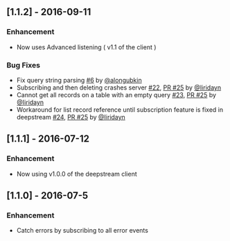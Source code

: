 ## [1.1.2] - 2016-09-11

### Enhancement

- Now uses Advanced listening ( v1.1 of the client )

### Bug Fixes

- Fix query string parsing [#6](https://github.com/deepstreamIO/deepstream.io-provider-search-rethinkdb/pull/6) by [@alongubkin](https://github.com/alongubkin)
- Subscribing and then deleting crashes server [#22](https://github.com/deepstreamIO/deepstream.io-provider-search-rethinkdb/issue/22), [PR #25](https://github.com/deepstreamIO/deepstream.io-provider-search-rethinkdb/pull/25) by [@Iiridayn](https://github.com/Iiridayn)
- Cannot get all records on a table with an empty query [#23](https://github.com/deepstreamIO/deepstream.io-provider-search-rethinkdb/issue/23), [PR #25](https://github.com/deepstreamIO/deepstream.io-provider-search-rethinkdb/pull/25) by [@Iiridayn](https://github.com/Iiridayn)
- Workaround for list record reference until subscription feature is fixed in deepstream [#24](https://github.com/deepstreamIO/deepstream.io-provider-search-rethinkdb/issue/24), [PR #25](https://github.com/deepstreamIO/deepstream.io-provider-search-rethinkdb/pull/25) by [@Iiridayn](https://github.com/Iiridayn)

## [1.1.1] - 2016-07-12

### Enhancement

- Now using v1.0.0 of the deepstream client

## [1.1.0] - 2016-07-5

### Enhancement

- Catch errors by subscribing to all error events
